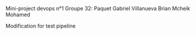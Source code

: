 Mini-project devops n°1
Groupe 32:
Paquet Gabriel
Villanueva Brian
Mcheik Mohamed

Modification for test pipeline